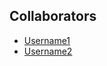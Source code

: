 ## Collaborators
- [Username1](https://github.com/Username1)
- [Username2](https://github.com/Username2)
